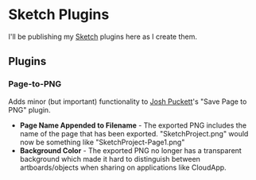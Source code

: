 Sketch Plugins
=============

I'll be publishing my [Sketch](http://bohemiancoding.com/sketch/) plugins here as I create them.

## Plugins

### Page-to-PNG

Adds minor (but important) functionality to [Josh Puckett](https://github.com/joshpuckett/SketchPlugins)'s "Save Page to PNG" plugin.

* __Page Name Appended to Filename__ - The exported PNG includes the name of the page that has been exported.  "SketchProject.png" would now be something like "SketchProject-Page1.png"
* __Background Color__ - The exported PNG no longer has a transparent background which made it hard to distinguish between artboards/objects when sharing on applications like CloudApp.



